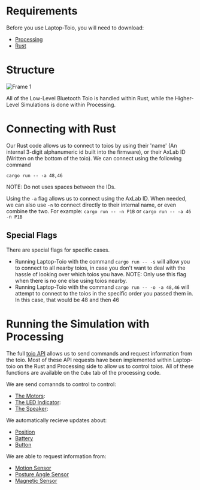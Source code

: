 # Requirements
Before you use Laptop-Toio, you will need to download:
- [Processing](https://processing.org/download)
- [Rust](https://www.rust-lang.org/tools/install)

# Structure
![Frame 1](https://github.com/AxLab-UofC/Laptop-TOIO/assets/66401951/841f6990-a5f2-4c6b-8e87-c6a39817b4cd)

All of the Low-Level Bluetooth Toio is handled within Rust, while the Higher-Level Simulations is done within Processing.

# Connecting with Rust
Our Rust code allows us to connect to toios by using their 'name' (An internal 3-digit alphanumeric id built into the firmware), or their AxLab ID (Written on the bottom of the toio). We can connect using the following command

```
cargo run -- -a 48,46
```

NOTE: Do not uses spaces between the IDs.

Using the `-a` flag allows us to connect using the AxLab ID. When needed, we can also use `-n` to connect directly to their internal name, or even combine the two. For example: `cargo run -- -n P1B` or `cargo run -- -a 46 -n P1B`

## Special Flags

There are special flags for specific cases.

- Running Laptop-Toio with the command `cargo run -- -s` will allow you to connect to all nearby toios, in case you don't want to deal with the hassle of looking over which toios you have. NOTE: Only use this flag when there is no one else using toios nearby.
- Running Laptop-Toio with the command `cargo run -- -o -a 48,46` will attempt to connect to the toios in the specific order you passed them in. In this case, that would be 48 and then 46


# Running the Simulation with Processing
The full [toio API](https://toio.github.io/toio-spec/en/docs/about) allows us to send commands and request information from the toio. Most of these API requests have been implemented within Laptop-toio on the Rust and Processing side to allow us to control toios. All of these functions are available on the `Cube` tab of the processing code.

We are send comannds to control to control:
- [The Motors](https://toio.github.io/toio-spec/en/docs/ble_motor):
- [The LED Indicator](https://toio.github.io/toio-spec/en/docs/ble_light):
- [The Speaker](https://toio.github.io/toio-spec/en/docs/ble_sound):

We automatically recieve updates about:
- [Position](https://toio.github.io/toio-spec/en/docs/ble_id)
- [Battery](https://toio.github.io/toio-spec/en/docs/ble_battery)
- [Button](https://toio.github.io/toio-spec/en/docs/ble_button)

We are able to request information from:
- [Motion Sensor](https://toio.github.io/toio-spec/en/docs/ble_sensor)
- [Posture Angle Sensor](https://toio.github.io/toio-spec/en/docs/ble_high_precision_tilt_sensor)
- [Magnetic Sensor](https://toio.github.io/toio-spec/en/docs/ble_magnetic_sensor)


